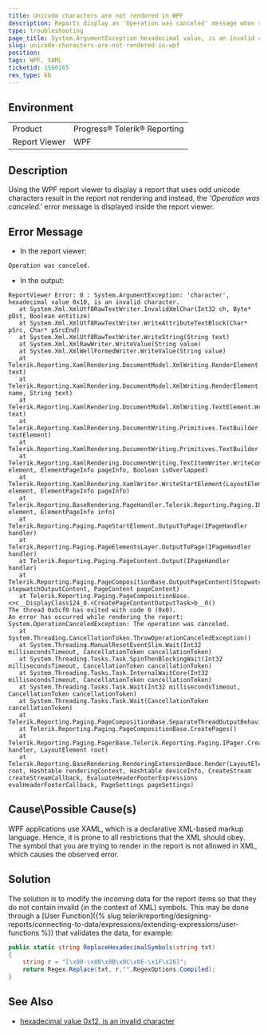 ```yaml
---
title: Unicode characters are not rendered in WPF
description: Reports display an 'Operation was canceled' message when rendered in the WPF report viewer
type: troubleshooting
page_title: System.ArgumentException hexadecimal value, is an invalid character
slug: unicode-characters-are-not-rendered-in-wpf
position: 
tags: WPF, XAML
ticketid: 1560165
res_type: kb
---
```


## Environment
<table>
	<tbody>
		<tr>
			<td>Product</td>
			<td>Progress® Telerik® Reporting</td>
		</tr>
		<tr>
			<td>Report Viewer</td>
			<td>WPF</td>
		</tr>
	</tbody>
</table>


## Description

Using the WPF report viewer to display a report that uses odd unicode characters result in the report not rendering and instead, the _'Operation was canceled.'_ error message is displayed inside the report viewer.

## Error Message

- In the report viewer:

````
Operation was canceled.
````

- In the output:

````
ReportViewer Error: 0 : System.ArgumentException: 'character', hexadecimal value 0x10, is an invalid character.
   at System.Xml.XmlUtf8RawTextWriter.InvalidXmlChar(Int32 ch, Byte* pDst, Boolean entitize)
   at System.Xml.XmlUtf8RawTextWriter.WriteAttributeTextBlock(Char* pSrc, Char* pSrcEnd)
   at System.Xml.XmlUtf8RawTextWriter.WriteString(String text)
   at System.Xml.XmlRawWriter.WriteValue(String value)
   at System.Xml.XmlWellFormedWriter.WriteValue(String value)
   at Telerik.Reporting.XamlRendering.DocumentModel.XmlWriting.RenderElement.WriteContent(String text)
   at Telerik.Reporting.XamlRendering.DocumentModel.XmlWriting.RenderElement.WriteAttribute(String name, String text)
   at Telerik.Reporting.XamlRendering.DocumentModel.XmlWriting.TextElement.WriteText(String text)
   at Telerik.Reporting.XamlRendering.DocumentWriting.Primitives.TextBuilder.WriteTextSettings(ITextElement textElement)
   at Telerik.Reporting.XamlRendering.DocumentWriting.Primitives.TextBuilder.WriteText()
   at Telerik.Reporting.XamlRendering.DocumentWriting.TextItemWriter.WriteContent(LayoutElement element, ElementPageInfo pageInfo, Boolean isOverlapped)
   at Telerik.Reporting.XamlRendering.XamlWriter.WriteStartElement(LayoutElement element, ElementPageInfo pageInfo)
   at Telerik.Reporting.BaseRendering.PageHandler.Telerik.Reporting.Paging.IPageHandler.StartElement(LayoutElement element, ElementPageInfo info)
   at Telerik.Reporting.Paging.PageStartElement.OutputToPage(IPageHandler handler)
   at Telerik.Reporting.Paging.PageElementsLayer.OutputToPage(IPageHandler handler)
   at Telerik.Reporting.Paging.PageContent.Output(IPageHandler handler)
   at Telerik.Reporting.Paging.PageCompositionBase.OutputPageContent(Stopwatch stopwatchOutputContent, PageContent pageContent)
   at Telerik.Reporting.Paging.PageCompositionBase.<>c__DisplayClass124_0.<CreatePageContentOutputTask>b__0()
The thread 0x5cf0 has exited with code 0 (0x0).
An error has occurred while rendering the report: System.OperationCanceledException: The operation was canceled.
   at System.Threading.CancellationToken.ThrowOperationCanceledException()
   at System.Threading.ManualResetEventSlim.Wait(Int32 millisecondsTimeout, CancellationToken cancellationToken)
   at System.Threading.Tasks.Task.SpinThenBlockingWait(Int32 millisecondsTimeout, CancellationToken cancellationToken)
   at System.Threading.Tasks.Task.InternalWaitCore(Int32 millisecondsTimeout, CancellationToken cancellationToken)
   at System.Threading.Tasks.Task.Wait(Int32 millisecondsTimeout, CancellationToken cancellationToken)
   at System.Threading.Tasks.Task.Wait(CancellationToken cancellationToken)
   at Telerik.Reporting.Paging.PageCompositionBase.SeparateThreadOutputBehavior.Finish()
   at Telerik.Reporting.Paging.PageCompositionBase.CreatePages()
   at Telerik.Reporting.Paging.PagerBase.Telerik.Reporting.Paging.IPager.CreatePages(IPageHandler handler, LayoutElement root)
   at Telerik.Reporting.BaseRendering.RenderingExtensionBase.Render(LayoutElement root, Hashtable renderingContext, Hashtable deviceInfo, CreateStream createStreamCallback, EvaluateHeaderFooterExpressions evalHeaderFooterCallback, PageSettings pageSettings)
````

## Cause\Possible Cause(s)

WPF applications use XAML, which is a declarative XML-based markup language. Hence, it is prone to all restrictions that the XML should obey.
The symbol that you are trying to render in the report is not allowed in XML, which causes the observed error.

## Solution

The solution is to modify the incoming data for the report items so that they do not contain invalid (in the context of XML) symbols.
This may be done through a [User Function]({% slug telerikreporting/designing-reports/connecting-to-data/expressions/extending-expressions/user-functions %}) that validates the data, for example:

````C#
public static string ReplaceHexadecimalSymbols(string txt)
{
    string r = "[\x00-\x08\x0B\x0C\x0E-\x1F\x26]";
    return Regex.Replace(txt, r,"",RegexOptions.Compiled);
}
````

## See Also

* [hexadecimal value 0x12, is an invalid character](https://stackoverflow.com/questions/21053138/c-sharp-hexadecimal-value-0x12-is-an-invalid-character)
